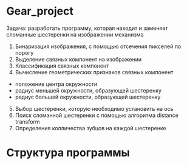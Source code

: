 # Gear_project

Задача: разработать программу, которая находит и заменяет сломанные шестеренки на изображении механизма

1) Бинаризация изображения, с помощью отсечения пикселей по порогу
2) Выделение связных компонент на изображении
3) Классификация связных компонент
4) Вычисление геометрических признаков связных компонент
- положение центра окружности 
- радиус меньшей окружности, образующей шестеренку
- радиус большей окружности, образующей шестеренку
5) Выбор шестеренки, которую необходимо установить на ось
6) Поиск сломанной шестеренки с помощью алгоритма distance transform
7) Определения колличества зубцов на каждой шестеренке

# Cтруктура программы
